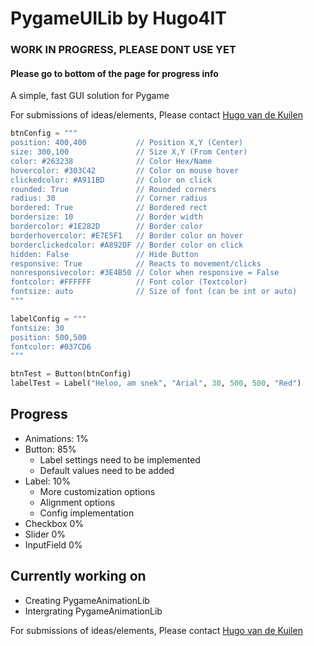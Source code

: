 # PygameUILib by Hugo4IT
### WORK IN PROGRESS, PLEASE DONT USE YET
#### Please go to bottom of the page for progress info
A simple, fast GUI solution for Pygame

For submissions of ideas/elements, Please contact [Hugo van de Kuilen](mailto:hugo.vandekuilen1234567890@gmail.com)

```python
btnConfig = """
position: 400,400           // Position X,Y (Center)                    [btn.x, btn.y]
size: 300,100               // Size X,Y (From Center)                   [btn.sx, btn.sy]
color: #263238              // Color Hex/Name                           [btn.maincolor, current color = btn.color]
hovercolor: #303C42         // Color on mouse hover                     [btn.hovercolor]
clickedcolor: #A911BD       // Color on click                           [btn.clickedcolor]
rounded: True               // Rounded corners                          [btn.rounded]
radius: 30                  // Corner radius                            [btn.radius]
bordered: True              // Bordered rect                            [btn.bordered]
bordersize: 10              // Border width                             [btn.bordersize]
bordercolor: #1E282D        // Border color                             [btn.mainbordercolor, current border color = btn.bordercolor]
borderhovercolor: #E7E5F1   // Border color on hover                    [btn.borderhovercolor]
borderclickedcolor: #A892DF // Border color on click                    [btn.borderclickedcolor]
hidden: False               // Hide Button                              [btn.hidden]
responsive: True            // Reacts to movement/clicks                [btn.responsive]
nonresponsivecolor: #3E4B50 // Color when responsive = False            [btn.nonresponsivecolor]
fontcolor: #FFFFFF          // Font color (Textcolor)                   [NOT IMPLEMENTED]
fontsize: auto              // Size of font (can be int or auto)        [NOT IMPLEMENTED]
"""

labelConfig = """
fontsize: 30
position: 500,500
fontcolor: #037CD6
"""

btnTest = Button(btnConfig)
labelTest = Label("Heloo, am snek", "Arial", 30, 500, 500, "Red")
```

## Progress

- Animations: 1%
- Button: 85%
  - Label settings need to be implemented
  - Default values need to be added
- Label: 10%
  - More customization options
  - Alignment options
  - Config implementation
- Checkbox 0%
- Slider 0%
- InputField 0%

## Currently working on
- Creating PygameAnimationLib
- Intergrating PygameAnimationLib

For submissions of ideas/elements, Please contact [Hugo van de Kuilen](mailto:hugo.vandekuilen1234567890@gmail.com)
